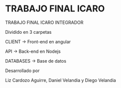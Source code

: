 # TRABAJO FINAL ICARO

TRABAJO FINAL ICARO INTEGRADOR

Dividido en 3 carpetas

CLIENT -> Front-end en angular

API -> Back-end en Nodejs

DATABASES -> Base de datos

Desarrollado por

Liz Cardozo Aguirre,
Daniel Velandia y 
Diego Velandia
